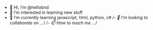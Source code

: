 - 👋 Hi, I’m @hellobnd
- 👀 I’m interested in learning new stuff
- 🌱 I’m currently learning javascript, html, python, c#
/*- 💞️ I’m looking to collaborate on ...*/
/*- 📫 How to reach me ...*/

<!---
hellobnd/hellobnd is a ✨ special ✨ repository because its `README.md` (this file) appears on your GitHub profile.
You can click the Preview link to take a look at your changes.
--->

